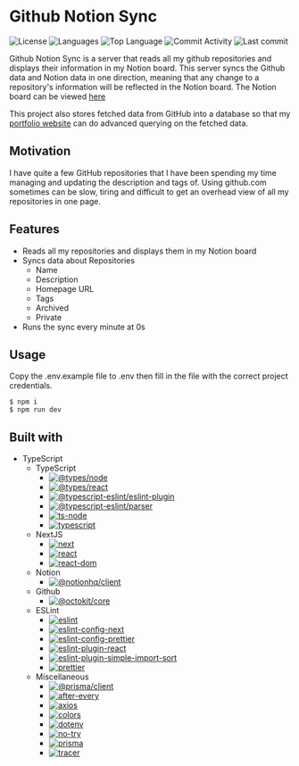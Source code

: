 # Github Notion Sync

![License](https://img.shields.io/github/license/zS1L3NT/ts-next-gnsync?style=for-the-badge) ![Languages](https://img.shields.io/github/languages/count/zS1L3NT/ts-next-gnsync?style=for-the-badge) ![Top Language](https://img.shields.io/github/languages/top/zS1L3NT/ts-next-gnsync?style=for-the-badge) ![Commit Activity](https://img.shields.io/github/commit-activity/y/zS1L3NT/ts-next-gnsync?style=for-the-badge) ![Last commit](https://img.shields.io/github/last-commit/zS1L3NT/ts-next-gnsync?style=for-the-badge)

Github Notion Sync is a server that reads all my github repositories and displays their information in my Notion board. This server syncs the Github data and Notion data in one direction, meaning that any change to a repository's information will be reflected in the Notion board. The Notion board can be viewed [here](https://zs1l3nt.notion.site/8ebb45edc82e4a6fafa3046a59fce9c2?v=c19a65a264514e6682c4736c5850a786)

This project also stores fetched data from GitHub into a database so that my [portfolio website](https://github.com/zS1L3NT/web-next-portfolio) can do advanced querying on the fetched data.

## Motivation

I have quite a few GitHub repositories that I have been spending my time managing and updating the description and tags of. Using github.com sometimes can be slow, tiring and difficult to get an overhead view of all my repositories in one page.

## Features

-   Reads all my repositories and displays them in my Notion board
-   Syncs data about Repositories
    -   Name
    -   Description
    -   Homepage URL
    -   Tags
    -   Archived
    -   Private
-   Runs the sync every minute at 0s

## Usage

Copy the .env.example file to .env then fill in the file with the correct project credentials.

```
$ npm i
$ npm run dev
```

## Built with

-   TypeScript
	-   TypeScript
        -   [![@types/node](https://img.shields.io/badge/%40types%2Fnode-latest-red?style=flat-square)](https://npmjs.com/package/@types/node/v/latest)
        -   [![@types/react](https://img.shields.io/badge/%40types%2Freact-%5E18.2.18-red?style=flat-square)](https://npmjs.com/package/@types/react/v/18.2.18)
        -   [![@typescript-eslint/eslint-plugin](https://img.shields.io/badge/%40typescript--eslint%2Feslint--plugin-latest-red?style=flat-square)](https://npmjs.com/package/@typescript-eslint/eslint-plugin/v/latest)
        -   [![@typescript-eslint/parser](https://img.shields.io/badge/%40typescript--eslint%2Fparser-latest-red?style=flat-square)](https://npmjs.com/package/@typescript-eslint/parser/v/latest)
        -   [![ts-node](https://img.shields.io/badge/ts--node-%5E10.9.1-red?style=flat-square)](https://npmjs.com/package/ts-node/v/10.9.1)
        -   [![typescript](https://img.shields.io/badge/typescript-%5E4.9.5-red?style=flat-square)](https://npmjs.com/package/typescript/v/4.9.5)
	-	NextJS
        -   [![next](https://img.shields.io/badge/next-%5E13.4.12-red?style=flat-square)](https://npmjs.com/package/next/v/13.4.12)
        -   [![react](https://img.shields.io/badge/react-%5E18.2.0-red?style=flat-square)](https://npmjs.com/package/react/v/18.2.0)
        -   [![react-dom](https://img.shields.io/badge/react--dom-%5E18.2.0-red?style=flat-square)](https://npmjs.com/package/react-dom/v/18.2.0)
	-   Notion
		-   [![@notionhq/client](https://img.shields.io/badge/%40notionhq%2Fclient-%5E1.0.4-red?style=flat-square)](https://npmjs.com/package/@notionhq/client/v/1.0.4)
	-   Github
        -   [![@octokit/core](https://img.shields.io/badge/%40octokit%2Fcore-%5E3.6.0-red?style=flat-square)](https://npmjs.com/package/@octokit/core/v/3.6.0)
	-	ESLint
        -   [![eslint](https://img.shields.io/badge/eslint-latest-red?style=flat-square)](https://npmjs.com/package/eslint/v/latest)
        -   [![eslint-config-next](https://img.shields.io/badge/eslint--config--next-%5E13.4.12-red?style=flat-square)](https://npmjs.com/package/eslint-config-next/v/13.4.12)
        -   [![eslint-config-prettier](https://img.shields.io/badge/eslint--config--prettier-latest-red?style=flat-square)](https://npmjs.com/package/eslint-config-prettier/v/latest)
        -   [![eslint-plugin-react](https://img.shields.io/badge/eslint--plugin--react-%5E7.33.1-red?style=flat-square)](https://npmjs.com/package/eslint-plugin-react/v/7.33.1)
        -   [![eslint-plugin-simple-import-sort](https://img.shields.io/badge/eslint--plugin--simple--import--sort-latest-red?style=flat-square)](https://npmjs.com/package/eslint-plugin-simple-import-sort/v/latest)
        -   [![prettier](https://img.shields.io/badge/prettier-latest-red?style=flat-square)](https://npmjs.com/package/prettier/v/latest)
	-   Miscellaneous
        -   [![@prisma/client](https://img.shields.io/badge/%40prisma%2Fclient-%5E5.1.1-red?style=flat-square)](https://npmjs.com/package/@prisma/client/v/5.1.1)
        -   [![after-every](https://img.shields.io/badge/after--every-%5E1.0.4-red?style=flat-square)](https://npmjs.com/package/after-every/v/1.0.4)
        -   [![axios](https://img.shields.io/badge/axios-%5E0.27.2-red?style=flat-square)](https://npmjs.com/package/axios/v/0.27.2)
        -   [![colors](https://img.shields.io/badge/colors-%5E1.4.0-red?style=flat-square)](https://npmjs.com/package/colors/v/1.4.0)
        -   [![dotenv](https://img.shields.io/badge/dotenv-%5E16.3.1-red?style=flat-square)](https://npmjs.com/package/dotenv/v/16.3.1)
        -   [![no-try](https://img.shields.io/badge/no--try-%5E3.1.0-red?style=flat-square)](https://npmjs.com/package/no-try/v/3.1.0)
        -   [![prisma](https://img.shields.io/badge/prisma-%5E5.1.1-red?style=flat-square)](https://npmjs.com/package/prisma/v/5.1.1)
        -   [![tracer](https://img.shields.io/badge/tracer-%5E1.1.6-red?style=flat-square)](https://npmjs.com/package/tracer/v/1.1.6)